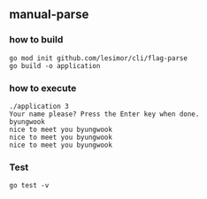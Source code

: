 ## manual-parse

### how to build

```
go mod init github.com/lesimor/cli/flag-parse
go build -o application
```

### how to execute

```
./application 3
Your name please? Press the Enter key when done.
byungwook
nice to meet you byungwook
nice to meet you byungwook
nice to meet you byungwook
```

### Test

```
go test -v
```
